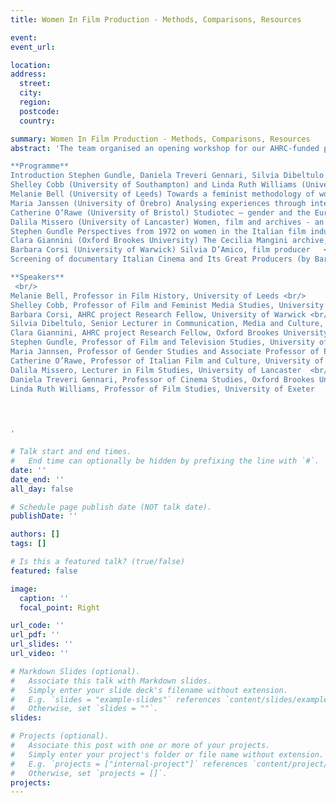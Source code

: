 ```yaml
---
title: Women In Film Production - Methods, Comparisons, Resources

event: 
event_url: 

location: 
address:
  street: 
  city:
  region: 
  postcode: 
  country: 

summary: Women In Film Production - Methods, Comparisons, Resources
abstract: 'The team organised an opening workshop for our AHRC-funded project Women in Italian Film Production - Industrial Histories and Gendered labour, 1945-85 (University of Warwick/Oxford Brookes University) at Warwick University in June 2023. The workshop allowed the team and participating experts to reflect on the role of women within the cinema industry, while exploring specific methods and resources in the field of feminist film history. The aim of the workshop was to bring together researchers from different backgrounds in order to share experiences, ideas, and methodologies, while also developing new paths for future research.     

**Programme**
Introduction Stephen Gundle, Daniela Treveri Gennari, Silvia Dibeltulo <br/>
Shelley Cobb (University of Southampton) and Linda Ruth Williams (University of Exeter). Oral histories of women filmmakers - questions we wished we had asked and how we found answers to them anyway <br/>
Melanie Bell (University of Leeds) Towards a feminist methodology of womens gendered labour in film production <br/>
Maria Janssen (University of Örebro) Analysing experiences through interviews - methods and theoretical underpinnings <br/>
Catherine O’Rawe (University of Bristol) Studiotec – gender and the European film studio  <br/>
Dalila Missero (University of Lancaster) Women, film and archives - an interstitial historiography?  <br/>
Stephen Gundle Perspectives from 1972 on women in the Italian film industry  <br/>
Clara Giannini (Oxford Brookes University) The Cecilia Mangini archive, Bologna   <br/>
Barbara Corsi (University of Warwick) Silvia D’Amico, film producer   <br/>
Screening of documentary Italian Cinema and Its Great Producers (by Barbara Corsi) <br/>

**Speakers**
 <br/>
Melanie Bell, Professor in Film History, University of Leeds <br/>
Shelley Cobb, Professor of Film and Feminist Media Studies, University of Southampton <br/>
Barbara Corsi, AHRC project Research Fellow, University of Warwick <br/>
Silvia Dibeltulo, Senior Lecturer in Communication, Media and Culture, Oxford Brookes University <br/>
Clara Giannini, AHRC project Research Fellow, Oxford Brookes University <br/>
Stephen Gundle, Professor of Film and Television Studies, University of Warwick  <br/>
Maria Jannsen, Professor of Gender Studies and Associate Professor of Political Science, Örebro University, Sweden  <br/>
Catherine O’Rawe, Professor of Italian Film and Culture, University of Bristol  <br/>
Dalila Missero, Lecturer in Film Studies, University of Lancaster  <br/>
Daniela Treveri Gennari, Professor of Cinema Studies, Oxford Brookes University   <br/>
Linda Ruth Williams, Professor of Film Studies, University of Exeter  
 



'

# Talk start and end times.
#   End time can optionally be hidden by prefixing the line with `#`.
date: ''
date_end: ''
all_day: false

# Schedule page publish date (NOT talk date).
publishDate: ''

authors: []
tags: []

# Is this a featured talk? (true/false)
featured: false

image:
  caption: ''
  focal_point: Right

url_code: ''
url_pdf: ''
url_slides: ''
url_video: ''

# Markdown Slides (optional).
#   Associate this talk with Markdown slides.
#   Simply enter your slide deck's filename without extension.
#   E.g. `slides = "example-slides"` references `content/slides/example-slides.md`.
#   Otherwise, set `slides = ""`.
slides:

# Projects (optional).
#   Associate this post with one or more of your projects.
#   Simply enter your project's folder or file name without extension.
#   E.g. `projects = ["internal-project"]` references `content/project/deep-learning/index.md`.
#   Otherwise, set `projects = []`.
projects:
---
```


